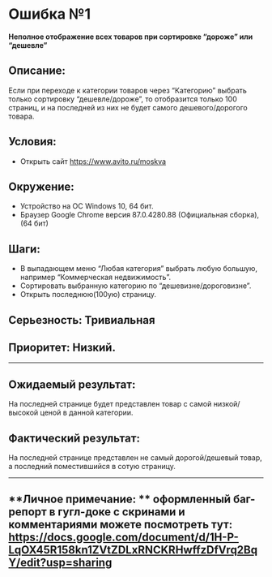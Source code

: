 # **Ошибка №1**  
**Неполное отображение всех товаров при сортировке “дороже” или “дешевле”** 

## **Описание:**  
Если при переходе к категории товаров через “Категорию” выбрать только сортировку “дешевле/дороже”, то отобразится только 100 страниц, и на последней из них не будет самого дешевого/дорогого товара. 

## **Условия:**  
+ Открыть сайт https://www.avito.ru/moskva

## **Окружение:** 
+ Устройство на ОС Windows 10, 64 бит. 
+ Браузер Google Chrome версия 87.0.4280.88 (Официальная сборка), (64 бит)

## **Шаги:** 
+ В выпадающем меню “Любая категория” выбрать любую большую, например “Коммерческая недвижимость”.
+ Сортировать выбранную категорию по “дешевизне/дороговизне”.
+ Открыть последнюю(100ую) страницу.

## **Серьезность:** Тривиальная

## **Приоритет:** Низкий.
_________
## **Ожидаемый результат:** 
На последней странице будет представлен товар с самой низкой/высокой ценой в данной категории.

## **Фактический результат:**  
На последней странице представлен не самый дорогой/дешевый товар, а последний поместившийся в сотую страницу.
_________
## **Личное примечание: ** оформленный баг-репорт в гугл-доке с скринами и комментариями можете посмотреть тут: https://docs.google.com/document/d/1H-P-LqOX45R158kn1ZVtZDLxRNCKRHwffzDfVrq2BqY/edit?usp=sharing



